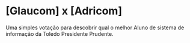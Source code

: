 # [Glaucom] x [Adricom]

Uma simples votação para descobrir qual o melhor Aluno de sistema de informação da Toledo Presidente Prudente.
